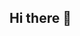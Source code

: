 ## Hi there 👋

<!--
**abstract-colors/abstract-colors** is a ✨ _special_ ✨ repository because its `README.md` (this file) appears on your GitHub profile.

Here are some ideas to get you started:

-  I’m currently working on VST plugins, & an android music player app.
- 👯 I’m looking to collaborate on bass music production & audio engineering in general.
- 💬 Ask me about permaculture.
- https://linksta.cc/@abstract_colors
-->
